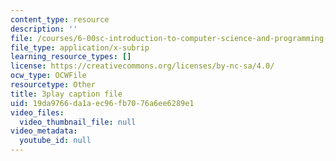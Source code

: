 ```yaml
---
content_type: resource
description: ''
file: /courses/6-00sc-introduction-to-computer-science-and-programming-spring-2011/19da9766da1aec96fb7076a6ee6289e1_rM3shFQyieU.srt
file_type: application/x-subrip
learning_resource_types: []
license: https://creativecommons.org/licenses/by-nc-sa/4.0/
ocw_type: OCWFile
resourcetype: Other
title: 3play caption file
uid: 19da9766-da1a-ec96-fb70-76a6ee6289e1
video_files:
  video_thumbnail_file: null
video_metadata:
  youtube_id: null
---
```

